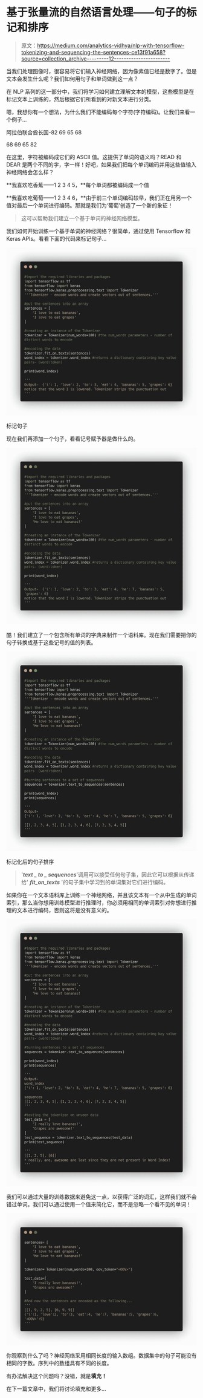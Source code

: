 # 基于张量流的自然语言处理——句子的标记和排序

> 原文：<https://medium.com/analytics-vidhya/nlp-with-tensorflow-tokenizing-and-sequencing-the-sentences-ce13f91a658?source=collection_archive---------12----------------------->

当我们处理图像时，很容易将它们输入神经网络，因为像素值已经是数字了。但是文本会发生什么呢？我们如何用句子和单词做到这一点？

在 NLP 系列的这一部分中，我们将学习如何建立理解文本的模型，这些模型是在标记文本上训练的，然后根据它们所看到的对新文本进行分类。

嗯，我想你有一个想法，为什么我们不能编码每个字符(字符编码)。让我们来看一个例子…

阿拉伯联合酋长国-82 69 65 68

68 69 65 82

在这里，字符被编码成它们的 ASCII 值。这提供了单词的语义吗？READ 和 DEAR 是两个不同的字，字一样！好吧，如果我们把每个单词编码并用这些值输入神经网络会怎么样？

**我喜欢吃香蕉——1 2 3 4 5，**每个单词都被编码成一个值

**我喜欢吃葡萄——1 2 3 4 6，**由于前三个单词编码较早，我们正在用另一个值对最后一个单词进行编码。那就是我们为‘葡萄’创造了一个新的象征！

> 这可以帮助我们建立一个基于单词的神经网络模型。

我们如何开始训练一个基于单词的神经网络？很简单，通过使用 Tensorflow 和 Keras APIs。看看下面的代码来标记句子…

![](img/2a969ae11586ad70accebe72433024d2.png)

标记句子

现在我们再添加一个句子，看看记号赋予器是做什么的。

![](img/0c05733af141cf2a54a6712351097692.png)

酷！我们建立了一个包含所有单词的字典来制作一个语料库。现在我们需要把你的句子转换成基于这些记号的值的列表。

![](img/42821d3e96530d7e756b09153cdfe702.png)

标记化后的句子排序

> '***text _ to _ sequences***'调用可以接受任何句子集，因此它可以根据从传递给' ***fit_on_texts*** '的句子集中学习到的单词集对它们进行编码。

如果你在一个文本语料库上训练一个神经网络，并且该文本有一个从中生成的单词索引，那么当你想用训练模型进行推理时，你必须用相同的单词索引对你想进行推理的文本进行编码，否则这将是没有意义的。

![](img/25e456243304b02aaa02039c56c9b176.png)

我们可以通过大量的训练数据来避免这一点，以获得广泛的词汇，这样我们就不会错过单词。我们可以通过使用一个值来简化它，而不是忽略一个看不见的单词！

![](img/d6f00e59e7b0fa00fd1350c7780f4eb2.png)

你观察到什么了吗？神经网络采用相同长度的输入数组。数据集中的句子可能没有相同的字数。序列中的数组具有不同的长度。

有办法解决这个问题吗？没错，就是**填充！**

在下一篇文章中，我们将讨论填充和更多…